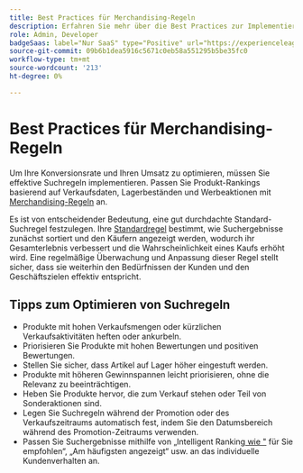 ```yaml
---
title: Best Practices für Merchandising-Regeln
description: Erfahren Sie mehr über die Best Practices zur Implementierung von Merchandising-Regeln in Ihrem Store.
role: Admin, Developer
badgeSaas: label="Nur SaaS" type="Positive" url="https://experienceleague.adobe.com/en/docs/commerce/user-guides/product-solutions" tooltip="Gilt nur für Adobe Commerce as a Cloud Service- und Adobe Commerce Optimizer-Projekte (von Adobe verwaltete SaaS-Infrastruktur)."
source-git-commit: 09b6b1dea5916c5671c0eb58a551295b5be35fc0
workflow-type: tm+mt
source-wordcount: '213'
ht-degree: 0%

---
```


# Best Practices für Merchandising-Regeln

Um Ihre Konversionsrate und Ihren Umsatz zu optimieren, müssen Sie effektive Suchregeln implementieren. Passen Sie Produkt-Rankings basierend auf Verkaufsdaten, Lagerbeständen und Werbeaktionen mit [Merchandising-Regeln](add.md#intelligent-ranking) an.

Es ist von entscheidender Bedeutung, eine gut durchdachte Standard-Suchregel festzulegen. Ihre [Standardregel](overview.md#default-rule) bestimmt, wie Suchergebnisse zunächst sortiert und den Käufern angezeigt werden, wodurch ihr Gesamterlebnis verbessert und die Wahrscheinlichkeit eines Kaufs erhöht wird. Eine regelmäßige Überwachung und Anpassung dieser Regel stellt sicher, dass sie weiterhin den Bedürfnissen der Kunden und den Geschäftszielen effektiv entspricht.

## Tipps zum Optimieren von Suchregeln

- Produkte mit hohen Verkaufsmengen oder kürzlichen Verkaufsaktivitäten heften oder ankurbeln.
- Priorisieren Sie Produkte mit hohen Bewertungen und positiven Bewertungen.
- Stellen Sie sicher, dass Artikel auf Lager höher eingestuft werden.
- Produkte mit höheren Gewinnspannen leicht priorisieren, ohne die Relevanz zu beeinträchtigen.
- Heben Sie Produkte hervor, die zum Verkauf stehen oder Teil von Sonderaktionen sind.
- Legen Sie Suchregeln während der Promotion oder des Verkaufszeitraums automatisch fest, indem Sie den Datumsbereich während des Promotion-Zeitraums verwenden.
- Passen Sie Suchergebnisse mithilfe von „Intelligent Ranking[ wie &quot;](add.md#intelligent-ranking) für Sie empfohlen“, „Am häufigsten angezeigt“ usw. an das individuelle Kundenverhalten an.
